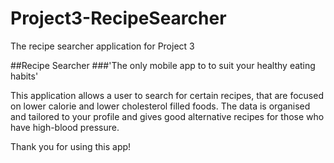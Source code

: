 # Project3-RecipeSearcher
The recipe searcher application for Project 3

##Recipe Searcher
###'The only mobile app to to suit your healthy eating habits'

This application allows a user to search for certain recipes, that are focused on lower calorie and lower cholesterol filled foods.
The data is organised and tailored to your profile and gives good alternative recipes for those who have high-blood pressure.

Thank you for using this app!
